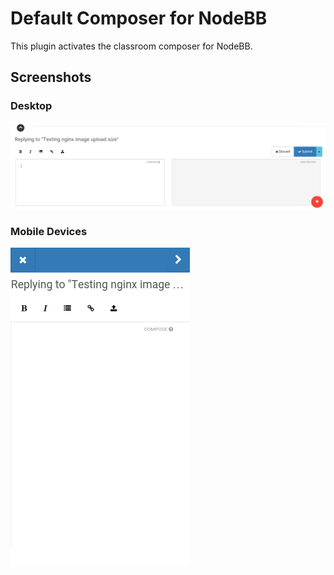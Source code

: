 # Default Composer for NodeBB

This plugin activates the classroom composer for NodeBB.

## Screenshots

### Desktop
![Desktop Composer](screenshots/desktop.png?raw=true)

### Mobile Devices
![Mobile Composer](screenshots/mobile.png?raw=true)